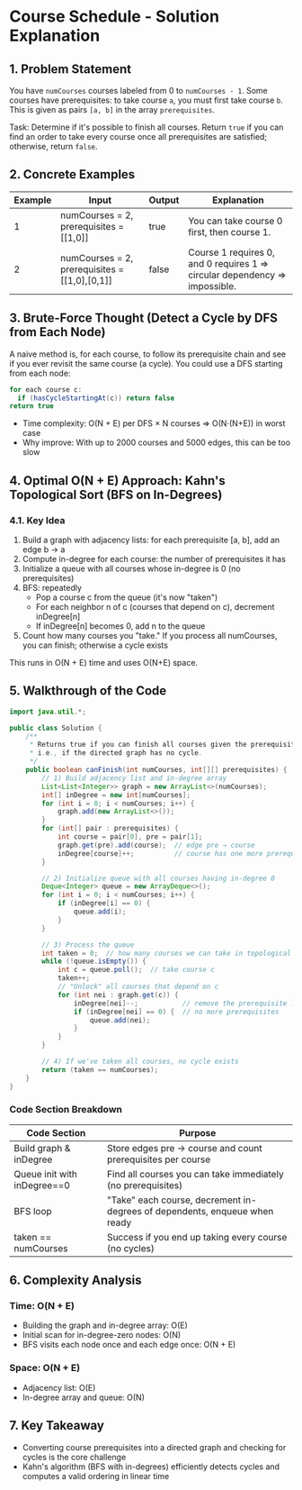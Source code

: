 # Course Schedule - Solution Explanation

## 1. Problem Statement

You have `numCourses` courses labeled from 0 to `numCourses - 1`. Some courses have prerequisites: to take course `a`, you must first take course `b`. This is given as pairs `[a, b]` in the array `prerequisites`.

Task: Determine if it's possible to finish all courses. Return `true` if you can find an order to take every course once all prerequisites are satisfied; otherwise, return `false`.

## 2. Concrete Examples

| Example | Input | Output | Explanation |
|---------|-------|--------|-------------|
| 1 | numCourses = 2, prerequisites = [[1,0]] | true | You can take course 0 first, then course 1. |
| 2 | numCourses = 2, prerequisites = [[1,0],[0,1]] | false | Course 1 requires 0, and 0 requires 1 ⇒ circular dependency ⇒ impossible. |

## 3. Brute-Force Thought (Detect a Cycle by DFS from Each Node)

A naive method is, for each course, to follow its prerequisite chain and see if you ever revisit the same course (a cycle). You could use a DFS starting from each node:

```java
for each course c:
  if (hasCycleStartingAt(c)) return false
return true
```

- Time complexity: O(N + E) per DFS × N courses ⇒ O(N·(N+E)) in worst case
- Why improve: With up to 2000 courses and 5000 edges, this can be too slow

## 4. Optimal O(N + E) Approach: Kahn's Topological Sort (BFS on In-Degrees)

### 4.1. Key Idea

1. Build a graph with adjacency lists: for each prerequisite [a, b], add an edge b → a
2. Compute in-degree for each course: the number of prerequisites it has
3. Initialize a queue with all courses whose in-degree is 0 (no prerequisites)
4. BFS: repeatedly
   - Pop a course c from the queue (it's now "taken")
   - For each neighbor n of c (courses that depend on c), decrement inDegree[n]
   - If inDegree[n] becomes 0, add n to the queue
5. Count how many courses you "take." If you process all numCourses, you can finish; otherwise a cycle exists

This runs in O(N + E) time and uses O(N+E) space.

## 5. Walkthrough of the Code

```java
import java.util.*;

public class Solution {
    /**
     * Returns true if you can finish all courses given the prerequisites,
     * i.e., if the directed graph has no cycle.
     */
    public boolean canFinish(int numCourses, int[][] prerequisites) {
        // 1) Build adjacency list and in-degree array
        List<List<Integer>> graph = new ArrayList<>(numCourses);
        int[] inDegree = new int[numCourses];
        for (int i = 0; i < numCourses; i++) {
            graph.add(new ArrayList<>());
        }
        for (int[] pair : prerequisites) {
            int course = pair[0], pre = pair[1];
            graph.get(pre).add(course);  // edge pre → course
            inDegree[course]++;          // course has one more prerequisite
        }

        // 2) Initialize queue with all courses having in-degree 0
        Deque<Integer> queue = new ArrayDeque<>();
        for (int i = 0; i < numCourses; i++) {
            if (inDegree[i] == 0) {
                queue.add(i);
            }
        }

        // 3) Process the queue
        int taken = 0;  // how many courses we can take in topological order
        while (!queue.isEmpty()) {
            int c = queue.poll();  // take course c
            taken++;
            // "Unlock" all courses that depend on c
            for (int nei : graph.get(c)) {
                inDegree[nei]--;           // remove the prerequisite link
                if (inDegree[nei] == 0) {  // no more prerequisites
                    queue.add(nei);
                }
            }
        }

        // 4) If we've taken all courses, no cycle exists
        return (taken == numCourses);
    }
}
```

### Code Section Breakdown

| Code Section | Purpose |
|--------------|---------|
| Build graph & inDegree | Store edges pre → course and count prerequisites per course |
| Queue init with inDegree==0 | Find all courses you can take immediately (no prerequisites) |
| BFS loop | "Take" each course, decrement in-degrees of dependents, enqueue when ready |
| taken == numCourses | Success if you end up taking every course (no cycles) |

## 6. Complexity Analysis

### Time: O(N + E)
- Building the graph and in-degree array: O(E)
- Initial scan for in-degree-zero nodes: O(N)
- BFS visits each node once and each edge once: O(N + E)

### Space: O(N + E)
- Adjacency list: O(E)
- In-degree array and queue: O(N)

## 7. Key Takeaway

- Converting course prerequisites into a directed graph and checking for cycles is the core challenge
- Kahn's algorithm (BFS with in-degrees) efficiently detects cycles and computes a valid ordering in linear time 